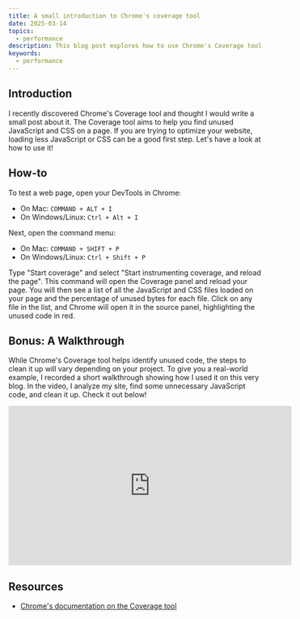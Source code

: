 ```yaml
---
title: A small introduction to Chrome's coverage tool
date: 2025-03-14
topics:
  - performance
description: This blog post explores how to use Chrome's Coverage tool.
keywords:
  - performance
---
```


## Introduction

I recently discovered Chrome's Coverage tool and thought I would write a small post about it. The Coverage tool aims to help you find unused JavaScript and CSS on a page. If you are trying to optimize your website, loading less JavaScript or CSS can be a good first step. Let's have a look at how to use it!

## How-to

To test a web page, open your DevTools in Chrome:

- On Mac: `COMMAND + ALT + I`
- On Windows/Linux: `Ctrl + Alt + I`

Next, open the command menu:

- On Mac: `COMMAND + SHIFT + P`
- On Windows/Linux: `Ctrl + Shift + P`

Type "Start coverage" and select "Start instrumenting coverage, and reload the page". This command will open the Coverage panel and reload your page. You will then see a list of all the JavaScript and CSS files loaded on your page and the percentage of unused bytes for each file. Click on any file in the list, and Chrome will open it in the source panel, highlighting the unused code in red.

## Bonus: A Walkthrough

While Chrome's Coverage tool helps identify unused code, the steps to clean it up will vary depending on your project. To give you a real-world example, I recorded a short walkthrough showing how I used it on this very blog.
In the video, I analyze my site, find some unnecessary JavaScript code, and clean it up. Check it out below!

<iframe width="560" height="315" src="https://www.youtube.com/embed/w-iu4Ls2Kys?si=RwAzD5jdLbGKxAFl" title="YouTube video player" frameborder="0" allow="accelerometer; autoplay; clipboard-write; encrypted-media; gyroscope; picture-in-picture; web-share" referrerpolicy="strict-origin-when-cross-origin" allowfullscreen></iframe>

## Resources

- [Chrome's documentation on the Coverage tool](https://developer.chrome.com/docs/devtools/coverage/)
